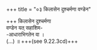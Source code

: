 +++
title = "०३ किलासेन दुश्चर्मणा वण्डेन"

+++
किलासेन दुश्चर्मणा  
वण्डेन यत् सहाशिम-  
-आधाराभिगतेन वा ।  
(…) ॥ +++(see 9.22.3cd)+++